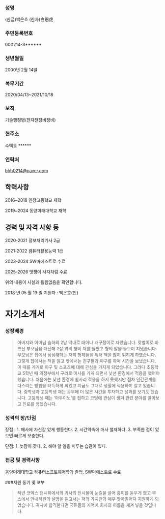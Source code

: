 ### 성명

(한글)백은호 (한자)白恩虎

### 주민등록번호

000214-3******

### 생년월일

2000년 2월 14일

### 복무기간

2020/04/13~2021/10/18

### 보직

기술행정병(전자전장비정비)

### 현주소

수택동 ******

### 연락처
 bhh0214@naver.com

## 학력사항

2016~2018  인창고등학교 재학

2019~2024  동양미래대학교 재학

## 경력 및 자격 사항 등

2020-2021  정보처리기사 2급

2021-2022  컴퓨터활용능력 1급

2023-2024  SW마에스트로 수료

2025-2026  멋쟁이 사자처럼 수료


위의 내용이 사실과 틀림없음을 확인합니다.

2018 년  05 월  19 일 지원자 :  백은호(인)


# 자기소개서

### 성장배경

>아버지와 어머님 슬하의 2남 막내로 태어나 개구쟁이로 자랐습니다. 맞벌이로 바쁘신 부모님을 대신해 2살 위의 형이 저를 돌봤고 형의 말을 들으며 지냈습니다. 부모님은 집에서 심심해하는 저희 형제들을 위해 책을 많이 읽히게 하였습니다. 그렇게 집에서는 책을 읽고 밖에서는 친구들과 야구를 하며 시간을 보냈습니다. 이 때를 계기로 야구 및 스포츠에 대해 관심을 가지게 되었습니다. 그러다 초등학교 5학년 때 의정부에서 구리로 이사를 가게 되면서 낯선 환경에서 적응을 했어야 했습니다. 처음에는 낯선 환경에 쉽사리 적응을 하지 못했지만 점차 인간관계를 다스리는 방법을 터득하게 되었고 지금도 그대로 생활에 적용하며 살고 있습니다. 중학생과 고등학생 때는 공부에 더 많은 시간을 투자하고 성과를 보기도 했습니다. 고등학생 때는 ‘아두이노’를 접하고 코딩에 관심이 생겨 관련 분야를 알아보고 진로를 정했습니다. 

###  성격의 장/단점

장점 : 1. 매사에 자신감 있게 행동한다. 
      2. 시간약속에 매사 철저하다.
      3. 부족한 점이 있으면 빠르게 보충한다.

단점: 1. 늦잠이 잦다.
     2. 해야 할 일을 미루는 습관이 있다.


### 전공 및 경력사항
동양미래대학교 컴퓨터소프트웨어학과 졸업, SW마에스트로 수료 

###지원 동기 및 포부

 >작년 코엑스 전시회에서의 귀사의 전시물이 눈길을 끌어 흥미를 돋우게 했고 부스에서 안내직원의 설명을 듣고서는 저의 가치관과 매우 맞아떨어져 지원하게 되었습니다. 귀사에 합격한다면 국민들의 기억에 회사의 이름을 새겨 넣을 것입니다.
